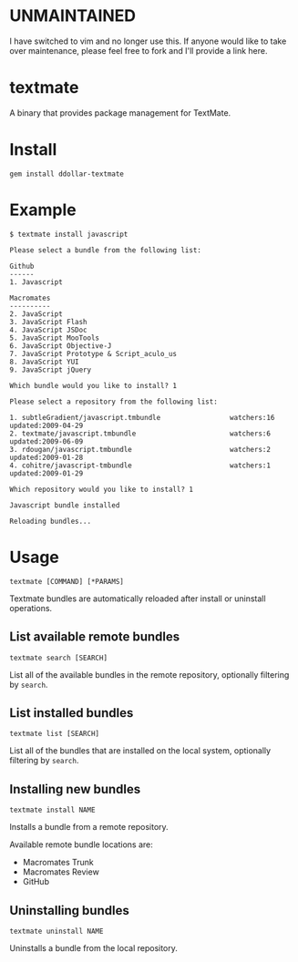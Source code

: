 # UNMAINTAINED

I have switched to vim and no longer use this. If anyone would like to take over maintenance, please feel free to fork and I'll provide a link here.

# textmate

A binary that provides package management for TextMate.

# Install

`gem install ddollar-textmate`

# Example

    $ textmate install javascript

    Please select a bundle from the following list:

    Github
    ------
    1. Javascript

    Macromates
    ----------
    2. JavaScript
    3. JavaScript Flash
    4. JavaScript JSDoc
    5. JavaScript MooTools
    6. JavaScript Objective-J
    7. JavaScript Prototype & Script_aculo_us
    8. JavaScript YUI
    9. JavaScript jQuery

    Which bundle would you like to install? 1

    Please select a repository from the following list:

    1. subtleGradient/javascript.tmbundle                 watchers:16  updated:2009-04-29
    2. textmate/javascript.tmbundle                       watchers:6   updated:2009-06-09
    3. rdougan/javascript.tmbundle                        watchers:2   updated:2009-01-28
    4. cohitre/javascript-tmbundle                        watchers:1   updated:2009-01-29

    Which repository would you like to install? 1

    Javascript bundle installed

    Reloading bundles...

# Usage

`textmate [COMMAND] [*PARAMS]`

Textmate bundles are automatically reloaded after install or uninstall operations.

## List available remote bundles

`textmate search [SEARCH]`

List all of the available bundles in the remote repository, optionally filtering by `search`.

## List installed bundles

`textmate list [SEARCH]`

List all of the bundles that are installed on the local system, optionally filtering by `search`.

## Installing new bundles

`textmate install NAME`

Installs a bundle from a remote repository.

Available remote bundle locations are:
* Macromates Trunk
* Macromates Review
* GitHub

## Uninstalling bundles

`textmate uninstall NAME`

Uninstalls a bundle from the local repository.
